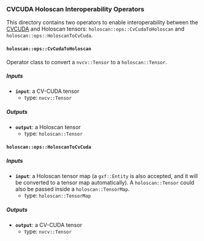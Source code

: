 ### CVCUDA Holoscan Interoperability Operators

This directory contains two operators to enable interoperability between the [CVCUDA](https://github.com/CVCUDA/CV-CUDA) and Holoscan
tensors: `holoscan::ops::CvCudaToHoloscan` and `holoscan::ops::HoloscanToCvCuda`.

#### `holoscan::ops::CvCudaToHoloscan`

Operator class to convert a `nvcv::Tensor` to a `holoscan::Tensor`.

##### Inputs

- **`input`**: a CV-CUDA tensor
  - type: `nvcv::Tensor`

##### Outputs

- **`output`**: a Holoscan tensor
  - type: `holoscan::Tensor`

#### `holoscan::ops::HoloscanToCvCuda`

##### Inputs

- **`input`**: a Holoscan tensor map (a `gxf::Entity` is also accepted, and it will be converted to
  a tensor map automatically). A `holoscan::Tensor` could also be passed inside a `holoscan::TensorMap`.
  - type: `holoscan::TensorMap`

##### Outputs

- **`output`**: a CV-CUDA tensor
  - type: `nvcv::Tensor`